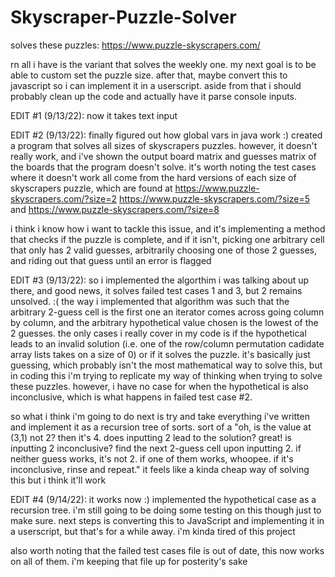 # Skyscraper-Puzzle-Solver
solves these puzzles: https://www.puzzle-skyscrapers.com/

rn all i have is the variant that solves the weekly one. my next goal is to be able to custom set the puzzle size. after that, maybe convert this to javascript so i can implement it in a userscript.
aside from that i should probably clean up the code and actually have it parse console inputs.

EDIT #1 (9/13/22): now it takes text input

EDIT #2 (9/13/22): finally figured out how global vars in java work :) 
created a program that solves all sizes of skyscrapers puzzles. however, it doesn't really work, and i've shown the output board matrix and guesses matrix of the boards that the program doesn't solve. 
it's worth noting the test cases where it doesn't work all come from the hard versions of each size of skyscrapers puzzle, which are found at https://www.puzzle-skyscrapers.com/?size=2 https://www.puzzle-skyscrapers.com/?size=5 and https://www.puzzle-skyscrapers.com/?size=8

i think i know how i want to tackle this issue, and it's implementing a method that checks if the puzzle is complete, and if it isn't, picking one arbitrary cell that only has 2 valid guesses, arbitrarily choosing one of those 2 guesses, and riding out that guess until an error is flagged

EDIT #3 (9/13/22): so i implemented the algorthim i was talking about up there, and good news, it solves failed test cases 1 and 3, but 2 remains unsolved. :( 
the way i implemented that algorithm was such that the arbitrary 2-guess cell is the first one an iterator comes across going column by column, and the arbitrary hypothetical value chosen is the lowest of the 2 guesses. 
the only cases i really cover in my code is if the hypothetical leads to an invalid solution (i.e. one of the row/column permutation cadidate array lists takes on a size of 0) or if it solves the puzzle. 
it's basically just guessing, which probably isn't the most mathematical way to solve this, but in coding this i'm trying to replicate my way of thinking when trying to solve these puzzles.
however, i have no case for when the hypothetical is also inconclusive, which is what happens in failed test case #2.

so what i think i'm going to do next is try and take everything i've written and implement it as a recursion tree of sorts. 
sort of a "oh, is the value at (3,1) not 2? then it's 4. does inputting 2 lead to the solution? great! is inputting 2 inconclusive? find the next 2-guess cell upon inputting 2. if neither guess works, it's not 2. if one of them works, whoopee. if it's inconclusive, rinse and repeat." 
it feels like a kinda cheap way of solving this but i think it'll work

EDIT #4 (9/14/22): it works now :) 
implemented the hypothetical case as a recursion tree.
i'm still going to be doing some testing on this though just to make sure. 
next steps is converting this to JavaScript and implementing it in a userscript, but that's for a while away.
i'm kinda tired of this project

also worth noting that the failed test cases file is out of date, this now works on all of them.
i'm keeping that file up for posterity's sake
